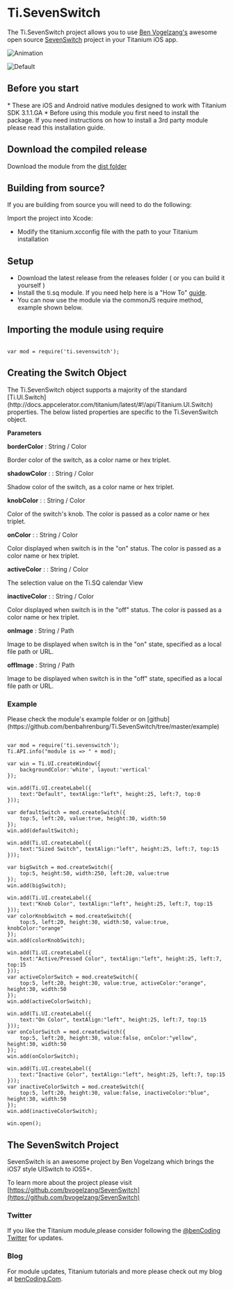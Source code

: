 <h1>Ti.SevenSwitch</h1>

The Ti.SevenSwitch project allows you to use [Ben Vogelzang's](https://github.com/bvogelzang) awesome open source [SevenSwitch](https://github.com/bvogelzang/SevenSwitch) project in your Titanium iOS app.


![Animation](https://raw.github.com/benbahrenburg/Ti.SevenSwitch/master/demo.gif)

![Default](https://raw.github.com/benbahrenburg/Ti.SevenSwitch/master/demo.png)


<h2>Before you start</h2>
* These are iOS and Android native modules designed to work with Titanium SDK 3.1.1.GA
* Before using this module you first need to install the package. If you need instructions on how to install a 3rd party module please read this installation guide.

<h2>Download the compiled release</h2>

Download the module from the [dist folder](https://github.com/benbahrenburg/Ti.SevenSwitch/tree/master/dist)


<h2>Building from source?</h2>

If you are building from source you will need to do the following:

Import the project into Xcode:

* Modify the titanium.xcconfig file with the path to your Titanium installation

<h2>Setup</h2>

* Download the latest release from the releases folder ( or you can build it yourself )
* Install the ti.sq module. If you need help here is a "How To" [guide](https://wiki.appcelerator.org/display/guides/Configuring+Apps+to+Use+Modules). 
* You can now use the module via the commonJS require method, example shown below.

<h2>Importing the module using require</h2>
<pre><code>
var mod = require('ti.sevenswitch');
</code></pre>

<h2>Creating the Switch Object</h2>
The Ti.SevenSwitch object supports a majority of the standard [Ti.UI.Switch](http://docs.appcelerator.com/titanium/latest/#!/api/Titanium.UI.Switch) properties.  The below listed properties are specific to the Ti.SevenSwitch object.

<b>Parameters</b>

<b>borderColor</b> : String / Color

Border color of the switch, as a color name or hex triplet.

<b>shadowColor</b> : : String / Color

Shadow color of the switch, as a color name or hex triplet.

<b>knobColor</b> : : String / Color

Color of the switch's knob.  The color is passed as a color name or hex triplet.

<b>onColor</b> : : String / Color

Color displayed when switch is in the "on" status.  The color is passed as a color name or hex triplet.

<b>activeColor</b> : : String / Color

The selection value on the Ti.SQ calendar View

<b>inactiveColor</b> : : String / Color

Color displayed when switch is in the "off" status.  The color is passed as a color name or hex triplet.

<b>onImage</b> : String / Path

Image to be displayed when switch is in the "on" state, specified as a local file path or URL.

<b>offImage</b> : String / Path

Image to be displayed when switch is in the "off" state, specified as a local file path or URL.

<h3>Example</h3>
Please check the module's example folder or on [github](https://github.com/benbahrenburg/Ti.SevenSwitch/tree/master/example)

<pre><code>
var mod = require('ti.sevenswitch');
Ti.API.info("module is => " + mod);

var win = Ti.UI.createWindow({
	backgroundColor:'white', layout:'vertical'
});

win.add(Ti.UI.createLabel({
	text:"Default", textAlign:"left", height:25, left:7, top:0
}));

var defaultSwitch = mod.createSwitch({
	top:5, left:20, value:true, height:30, width:50
});
win.add(defaultSwitch);

win.add(Ti.UI.createLabel({
	text:"Sized Switch", textAlign:"left", height:25, left:7, top:15
}));

var bigSwitch = mod.createSwitch({
	top:5, height:50, width:250, left:20, value:true
});
win.add(bigSwitch);

win.add(Ti.UI.createLabel({
	text:"Knob Color", textAlign:"left", height:25, left:7, top:15
}));
var colorKnobSwitch = mod.createSwitch({
	top:5, left:20, height:30, width:50, value:true, knobColor:"orange"
});
win.add(colorKnobSwitch);

win.add(Ti.UI.createLabel({
	text:"Active/Pressed Color", textAlign:"left", height:25, left:7, top:15
}));
var activeColorSwitch = mod.createSwitch({
	top:5, left:20, height:30, value:true, activeColor:"orange", height:30, width:50
});
win.add(activeColorSwitch);

win.add(Ti.UI.createLabel({
	text:"On Color", textAlign:"left", height:25, left:7, top:15
}));
var onColorSwitch = mod.createSwitch({
	top:5, left:20, height:30, value:false, onColor:"yellow", height:30, width:50
});
win.add(onColorSwitch);

win.add(Ti.UI.createLabel({
	text:"Inactive Color", textAlign:"left", height:25, left:7, top:15
}));
var inactiveColorSwitch = mod.createSwitch({
	top:5, left:20, height:30, value:false, inactiveColor:"blue", height:30, width:50
});
win.add(inactiveColorSwitch);

win.open();
</code></pre>

<h2>The SevenSwitch Project</h2>

SevenSwitch is an awesome project by Ben Vogelzang which brings the iOS7 style UISwitch to iOS5+.  

To learn more about the project please visit [https://github.com/bvogelzang/SevenSwitch](https://github.com/bvogelzang/SevenSwitch)

<h3>Twitter</h3>

If you like the Titanium module,please consider following the [@benCoding Twitter](http://www.twitter.com/benCoding) for updates.

<h3>Blog</h3>

For module updates, Titanium tutorials and more please check out my blog at [benCoding.Com](http://benCoding.com).
